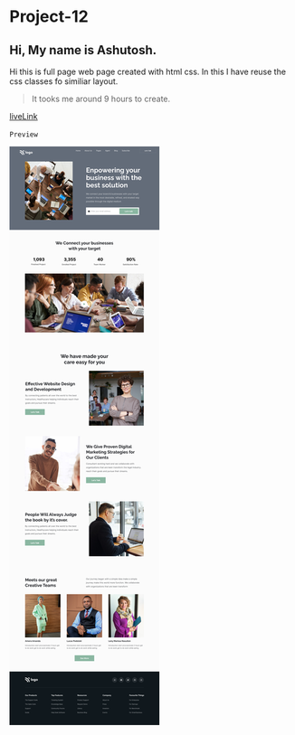 # Project-12

## Hi, My name is Ashutosh. 

Hi this is full page web page created with html css. In this I have reuse the css classes fo similiar layout. 

> It tooks me around 9 hours to create.

[liveLink]("www.google.com")

`Preview`

![Project Snapshot](https://github.com/ashutoshtiwari199/Project-12/blob/master/assets/Business%20Landing%20Page.png)
